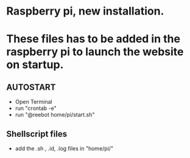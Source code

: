 # Raspberry pi, new installation.

# These files has to be added in the raspberry pi to launch the website on startup. 

## AUTOSTART
- Open Terminal
- run "crontab -e"
- run "@reebot home/pi/start.sh"

## Shellscript files
- add the .sh , .id, .log files in "home/pi/"
